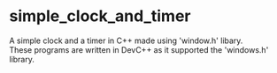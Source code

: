 # simple_clock_and_timer
A simple clock and a timer in C++ made using 'window.h' libary.
<br>
These programs are written in DevC++ as it supported the 'windows.h' library.
